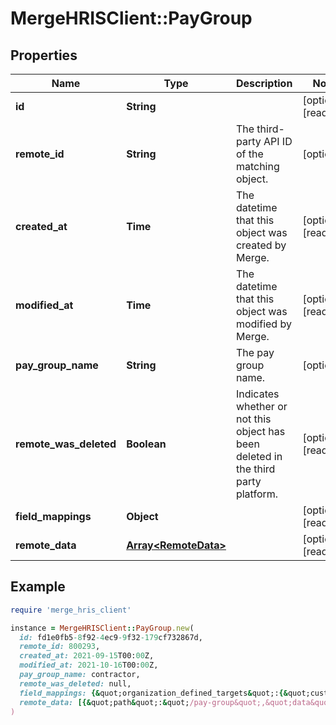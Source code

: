 # MergeHRISClient::PayGroup

## Properties

| Name | Type | Description | Notes |
| ---- | ---- | ----------- | ----- |
| **id** | **String** |  | [optional][readonly] |
| **remote_id** | **String** | The third-party API ID of the matching object. | [optional] |
| **created_at** | **Time** | The datetime that this object was created by Merge. | [optional][readonly] |
| **modified_at** | **Time** | The datetime that this object was modified by Merge. | [optional][readonly] |
| **pay_group_name** | **String** | The pay group name. | [optional] |
| **remote_was_deleted** | **Boolean** | Indicates whether or not this object has been deleted in the third party platform. | [optional][readonly] |
| **field_mappings** | **Object** |  | [optional][readonly] |
| **remote_data** | [**Array&lt;RemoteData&gt;**](RemoteData.md) |  | [optional][readonly] |

## Example

```ruby
require 'merge_hris_client'

instance = MergeHRISClient::PayGroup.new(
  id: fd1e0fb5-8f92-4ec9-9f32-179cf732867d,
  remote_id: 800293,
  created_at: 2021-09-15T00:00Z,
  modified_at: 2021-10-16T00:00Z,
  pay_group_name: contractor,
  remote_was_deleted: null,
  field_mappings: {&quot;organization_defined_targets&quot;:{&quot;custom_key&quot;:&quot;custom_value&quot;},&quot;linked_account_defined_targets&quot;:{&quot;custom_key&quot;:&quot;custom_value&quot;}},
  remote_data: [{&quot;path&quot;:&quot;/pay-group&quot;,&quot;data&quot;:[&quot;Varies by platform&quot;]}]
)
```

